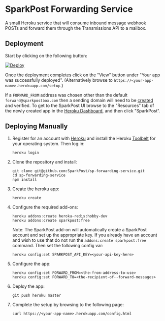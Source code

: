 # SparkPost Forwarding Service

A small Heroku service that will consume inbound message webhook POSTs and
forward them through the Transmissions API to a mailbox.

## Deployment

Start by clicking on the following button:

[![Deploy](https://www.herokucdn.com/deploy/button.svg)][deploy]

Once the deployment completes click on the "View" button under "Your app was
successfully deployed". (Alternatively browse to
`https://<your-app-name>.herokuapp.com/setup`.)

If a `FORWARD_FROM` address was chosen other than the default
`forward@sparkpostbox.com` then a sending domain will need to be
[created][createsd] and verified. To get to the SparkPost UI browse to the
"Resources" tab of the newly created app in the [Heroku Dashboard][apps], and
then click "SparkPost".

## Deploying Manually

1.  Register for an account with [Heroku][signup] and install the Heroku
    [Toolbelt][toolbelt] for your operating system. Then log in:

        heroku login

2.  Clone the repository and install:

        git clone git@github.com:SparkPost/sp-forwarding-service.git
        cd sp-forwarding-service
        npm install

3.  Create the heroku app:

        heroku create

4.  Configure the required add-ons:

        heroku addons:create heroku-redis:hobby-dev
        heroku addons:create sparkpost:free

    Note: The SparkPost add-on will automatically create a SparkPost account and
    set up the appropriate key. If you already have an account and wish to use
    that do not run the `addons:create sparkpost:free` command. Then set the
    following config var:

        heroku config:set SPARKPOST_API_KEY=<your-api-key-here>

5.  Configure the app:

        heroku config:set FORWARD_FROM=<the-from-address-to-use>
        heroku config:set FORWARD_TO=<the-recipient-of--forward-messages>

6.  Deploy the app:

        git push heroku master

7.  Complete the setup by browsing to the following page:

        curl https://<your-app-name>.herokuapp.com/config.html


[deploy]: https://heroku.com/deploy?template=https://github.com/SparkPost/sp-forwarding-service
[createsd]: https://support.sparkpost.com/customer/portal/articles/1933318
[apps]: https://dashboard.heroku.com/apps
[signup]: https://signup.heroku.com
[toolbelt]: https://toolbelt.heroku.com
